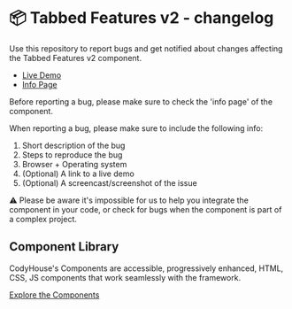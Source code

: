 # 📦 Tabbed Features v2 - changelog

Use this repository to report bugs and get notified about changes affecting the Tabbed Features v2 component.

- [Live Demo](https://codyhouse.co/ds/components/app/tabbed-features-v2)
- [Info Page](https://codyhouse.co/ds/components/info/tabbed-features-v2)

Before reporting a bug, please make sure to check the 'info page' of the component. 

When reporting a bug, please make sure to include the following info:

1. Short description of the bug
2. Steps to reproduce the bug
3. Browser + Operating system
4. (Optional) A link to a live demo
5. (Optional) A screencast/screenshot of the issue

⚠️ Please be aware it's impossible for us to help you integrate the component in your code, or check for bugs when the component is part of a complex project.

## Component Library

CodyHouse's Components are accessible, progressively enhanced, HTML, CSS, JS components that work seamlessly with the framework.

[Explore the Components](https://codyhouse.co/ds/components)
